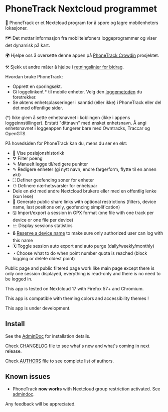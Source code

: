 # PhoneTrack Nextcloud programmet

📱 PhoneTrack er et Nextcloud program for å spore og lagre mobilenheters lokasjoner.

🗺 Det mottar informasjon fra mobiltelefoners loggeprogrammer og viser det dynamisk på kart.

🌍 Hjelpe oss å oversette denne appen på [PhoneTrack Crowdin](https://crowdin.com/project/phonetrack) prosjektet.

⚒ Sjekk ut andre måter å hjelpe i [retningslinjer for bidrag](https://github.com/julien-nc/phonetrack/blob/main/CONTRIBUTING.md).

Hvordan bruke PhoneTrack:

* Opprett en sporingsøkt.
* Gi loggelinken\ * til mobile enheter. Velg den [loggemetoden](https://gitlab.com/eneiluj/phonetrack-oc/wikis/userdoc#logging-methods) du foretrekker.
* Se øktens enhetsplasseringer i sanntid (eller ikke) i PhoneTrack eller del det med offentlige sider.

(\*) Ikke glem å sette enhetsnavnet i koblingen (ikke i appens loggeinnstillinger). Erstatt "dittnavn" med ønsket enhetsnavn. Å angi enhetsnavnet i loggeappen fungerer bare med Owntracks, Traccar og OpenGTS.

På hovedsiden for PhoneTrack kan du, mens du ser en økt:

* 📍 Vise posisjonshistorikk
* ⛛ Filter poeng
* ✎ Manuelt legge til/redigere punkter
* ✎ Redigere enheter (gi nytt navn, endre farge/form, flytte til en annen økt)
* ⛶ Definer geofencing soner for enheter
* ⚇ Definere nærhetsvarsler for enhetspar
* Dele en økt med andre Nextcloud brukere eller med en offentlig lenke (kun lese)
* 🔗 Generate public share links with optional restrictions (filters, device name, last positions only, geofencing simplification)
* 🖫 Import/export a session in GPX format (one file with one track per device or one file per device)
* 🗠 Display sessions statistics
* 🔒 [Reserve a device name](https://gitlab.com/eneiluj/phonetrack-oc/wikis/userdoc#device-name-reservation) to make sure only authorized user can log with this name
* 🗓 Toggle session auto export and auto purge (daily/weekly/monthly)
* ◔ Choose what to do when point number quota is reached (block logging or delete oldest point)

Public page and public filtered page work like main page except there is only one session displayed, everything is read-only and there is no need to be logged in.

This app is tested on Nextcloud 17 with Firefox 57+ and Chromium.

This app is compatible with theming colors and accessibility themes !

This app is under development.

## Install

See the [AdminDoc](https://gitlab.com/eneiluj/phonetrack-oc/wikis/admindoc) for installation details.

Check [CHANGELOG](https://github.com/julien-nc/phonetrack/blob/main/CHANGELOG.md#change-log) file to see what's new and what's coming in next release.

Check [AUTHORS](https://github.com/julien-nc/phonetrack/blob/main/AUTHORS.md#authors) file to see complete list of authors.

## Known issues

* PhoneTrack **now works** with Nextcloud group restriction activated. See [admindoc](https://gitlab.com/eneiluj/phonetrack-oc/wikis/admindoc#issue-with-phonetrack-restricted-to-some-groups-in-nextcloud).

Any feedback will be appreciated.